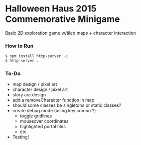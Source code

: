 # Halloween Haus 2015 Commemorative Minigame

Basic 2D exploration game w/tiled maps + character interaction

### How to Run
```bash
$ npm install http-server -g
$ http-server .
```

### To-Do
- map design / pixel art
- character design / pixel art
- story arc design
- add a removeCharacter function in map
- should some classes be singletons or static classes?
- create debug mode (using key combo ?)
  - toggle gridlines
  - mouseover coordinates
  - highlighted portal tiles
  - etc
- Testing!

